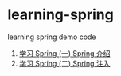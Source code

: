 # learning-spring

learning spring demo code

1. [学习 Spring (一) Spring 介绍](https://www.cnblogs.com/victorbu/p/10415279.html)
1. [学习 Spring (二) Spring 注入](https://www.cnblogs.com/victorbu/p/10415645.html)

